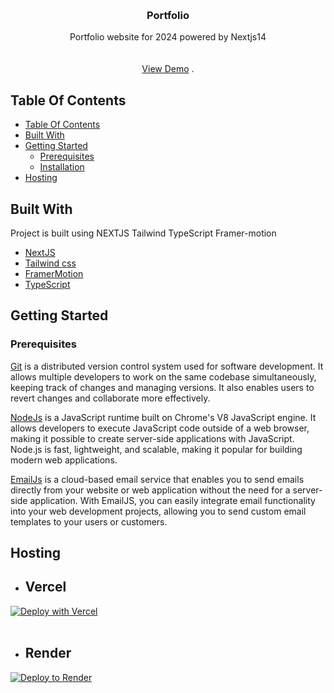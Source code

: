 <p align="center">
<br/>
  <h3 align="center">Portfolio</h3>

  <p align="center">
    Portfolio website for 2024 powered by Nextjs14
    <br/>
    <br/>
    <br/>
    <a href="https://manav1014portfolio.vercel.app/">View Demo</a>
    .
    

  </p>
</p>



## Table Of Contents

- [Table Of Contents](#table-of-contents)
- [Built With](#built-with)
- [Getting Started](#getting-started)
  - [Prerequisites](#prerequisites)
  - [Installation](#installation)
- [Hosting](#hosting)


## Built With

Project is built using NEXTJS Tailwind TypeScript Framer-motion 

* [NextJS](https://nextjs.org/)
* [Tailwind css](https://tailwindcss.com/)
* [FramerMotion](https://www.framer.com/motion/)
* [TypeScript](https://www.typescriptlang.org/)


## Getting Started


### Prerequisites

<a href="https://git-scm.com/downloads" >Git</a> is a distributed version control system used for software development. It allows multiple developers to work on the same codebase simultaneously, keeping track of changes and managing versions. It also enables users to revert changes and collaborate more effectively.

<a href="https://nodejs.org/en/download/">NodeJs</a> is a JavaScript runtime built on Chrome's V8 JavaScript engine. It allows developers to execute JavaScript code outside of a web browser, making it possible to create server-side applications with JavaScript. Node.js is fast, lightweight, and scalable, making it popular for building modern web applications.

<a href="https://www.emailjs.com/" >EmailJs</a>  is a cloud-based email service that enables you to send emails directly from your website or web application without the need for a server-side application. With EmailJS, you can easily integrate email functionality into your web development projects, allowing you to send custom email templates to your users or customers.



## Hosting 
* ## Vercel

[![Deploy with Vercel](https://vercel.com/button)](https://vercel.com/)
<br/>
<br/>
* ## Render

[![Deploy to Render](https://render.com/images/deploy-to-render-button.svg)](https://render.com/)


